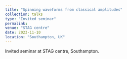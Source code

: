 ```yaml
---
title: "Spinning waveforms from classical amplitudes"
collection: talks
type: "Invited seminar"
permalink: 
venue: "STAG centre"
date: 2023-11-10
location: "Southampton, UK"
---
```

Invited seminar at STAG centre, Southampton.